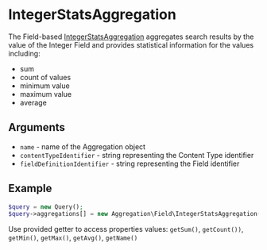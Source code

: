 # IntegerStatsAggregation

The Field-based [IntegerStatsAggregation](https://github.com/ibexa/core/blob/main/src/contracts/Repository/Values/Content/Query/Aggregation/Field/IntegerStatsAggregation.php) aggregates search results by the value of the Integer Field
and provides statistical information for the values including:

- sum
- count of values
- minimum value
- maximum value
- average

## Arguments

- `name` - name of the Aggregation object
- `contentTypeIdentifier` - string representing the Content Type identifier
- `fieldDefinitionIdentifier` - string representing the Field identifier

## Example

``` php
$query = new Query();
$query->aggregations[] = new Aggregation\Field\IntegerStatsAggregation('integer', 'product', 'amount');
```
Use provided getter to access properties values: `getSum()`, `getCount())`, `getMin()`, `getMax()`, `getAvg()`, `getName()`
